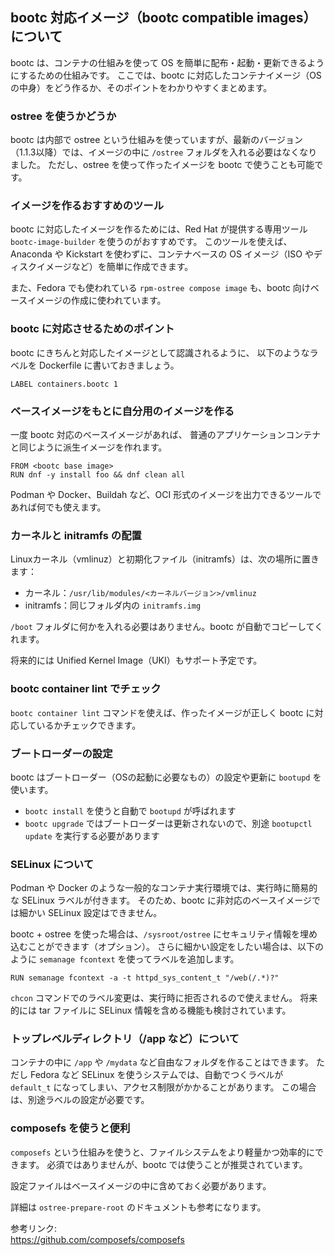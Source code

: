 ## bootc 対応イメージ（bootc compatible images）について

bootc は、コンテナの仕組みを使って OS を簡単に配布・起動・更新できるようにするための仕組みです。
ここでは、bootc に対応したコンテナイメージ（OSの中身）をどう作るか、そのポイントをわかりやすくまとめます。

### ostree を使うかどうか

bootc は内部で ostree という仕組みを使っていますが、最新のバージョン（1.1.3以降）では、イメージの中に `/ostree` フォルダを入れる必要はなくなりました。
ただし、ostree を使って作ったイメージを bootc で使うことも可能です。

### イメージを作るおすすめのツール

bootc に対応したイメージを作るためには、Red Hat が提供する専用ツール `bootc-image-builder` を使うのがおすすめです。
このツールを使えば、Anaconda や Kickstart を使わずに、コンテナベースの OS イメージ（ISO やディスクイメージなど）を簡単に作成できます。

また、Fedora でも使われている `rpm-ostree compose image` も、bootc 向けベースイメージの作成に使われています。

### bootc に対応させるためのポイント

bootc にきちんと対応したイメージとして認識されるように、
以下のようなラベルを Dockerfile に書いておきましょう。

```
LABEL containers.bootc 1
```

### ベースイメージをもとに自分用のイメージを作る

一度 bootc 対応のベースイメージがあれば、
普通のアプリケーションコンテナと同じように派生イメージを作れます。

```
FROM <bootc base image>
RUN dnf -y install foo && dnf clean all
```

Podman や Docker、Buildah など、OCI 形式のイメージを出力できるツールであれば何でも使えます。

### カーネルと initramfs の配置

Linuxカーネル（vmlinuz）と初期化ファイル（initramfs）は、次の場所に置きます：
- カーネル：`/usr/lib/modules/<カーネルバージョン>/vmlinuz`
- initramfs：同じフォルダ内の `initramfs.img`

`/boot` フォルダに何かを入れる必要はありません。bootc が自動でコピーしてくれます。

将来的には Unified Kernel Image（UKI）もサポート予定です。

### bootc container lint でチェック

`bootc container lint` コマンドを使えば、作ったイメージが正しく bootc に対応しているかチェックできます。

### ブートローダーの設定

bootc はブートローダー（OSの起動に必要なもの）の設定や更新に `bootupd` を使います。
- `bootc install` を使うと自動で `bootupd` が呼ばれます
- `bootc upgrade` ではブートローダーは更新されないので、別途 `bootupctl update` を実行する必要があります

### SELinux について

Podman や Docker のような一般的なコンテナ実行環境では、実行時に簡易的な SELinux ラベルが付きます。
そのため、bootc に非対応のベースイメージでは細かい SELinux 設定はできません。

bootc + ostree を使った場合は、`/sysroot/ostree` にセキュリティ情報を埋め込むことができます（オプション）。
さらに細かい設定をしたい場合は、以下のように `semanage fcontext` を使ってラベルを追加します。

```
RUN semanage fcontext -a -t httpd_sys_content_t "/web(/.*)?"
```

`chcon` コマンドでのラベル変更は、実行時に拒否されるので使えません。
将来的には tar ファイルに SELinux 情報を含める機能も検討されています。

### トップレベルディレクトリ（/app など）について

コンテナの中に `/app` や `/mydata` など自由なフォルダを作ることはできます。
ただし Fedora など SELinux を使うシステムでは、自動でつくラベルが `default_t` になってしまい、アクセス制限がかかることがあります。
この場合は、別途ラベルの設定が必要です。

### composefs を使うと便利

`composefs` という仕組みを使うと、ファイルシステムをより軽量かつ効率的にできます。
必須ではありませんが、bootc では使うことが推奨されています。

設定ファイルはベースイメージの中に含めておく必要があります。

詳細は `ostree-prepare-root` のドキュメントも参考になります。

参考リンク:  
https://github.com/composefs/composefs
